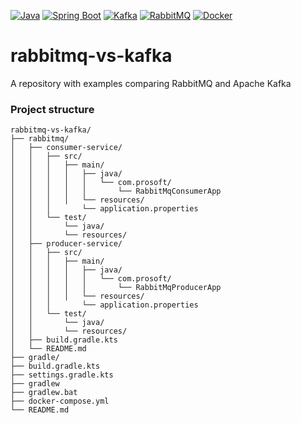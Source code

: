 [![Java](https://img.shields.io/badge/Java-E43222??style=for-the-badge&logo=openjdk&logoColor=FFFFFF)](https://www.java.com/)
[![Spring Boot](https://img.shields.io/badge/Spring_Boot-FFFFFF??style=for-the-badge&logo=Spring)](https://spring.io/projects/spring-boot/)
[![Kafka](https://img.shields.io/badge/Kafka-000000??style=for-the-badge&logo=apachekafka)](https://kafka.apache.org/)
[![RabbitMQ](https://img.shields.io/badge/RabbitMQ-FFFFFF??style=for-the-badge&logo=rabbitmq)](https://www.rabbitmq.com/)
[![Docker](https://img.shields.io/badge/Docker-0E2B62??style=for-the-badge&logo=Docker&logoColor=FFFFFF)](https://www.docker.com/)
# rabbitmq-vs-kafka
A repository with examples comparing RabbitMQ and Apache Kafka

### Project structure
```
rabbitmq-vs-kafka/
├── rabbitmq/
│   ├── consumer-service/
│   │   ├── src/
│   │   │   ├── main/
│   │   │   │   ├── java/
│   │   │   │   │   └── com.prosoft/
│   │   │   │   │       └── RabbitMqConsumerApp
│   │   │   │   └── resources/
│   │   │       └── application.properties
│   │   └── test/
│   │       └── java/
│   │       └── resources/
│   ├── producer-service/
│   │   ├── src/
│   │   │   ├── main/
│   │   │   │   ├── java/
│   │   │   │   │   └── com.prosoft/
│   │   │   │   │       └── RabbitMqProducerApp
│   │   │   │   └── resources/
│   │   │       └── application.properties
│   │   └── test/
│   │       └── java/
│   │       └── resources/
│   ├── build.gradle.kts
│   └── README.md
├── gradle/
├── build.gradle.kts
├── settings.gradle.kts
├── gradlew
├── gradlew.bat
├── docker-compose.yml
└── README.md
```